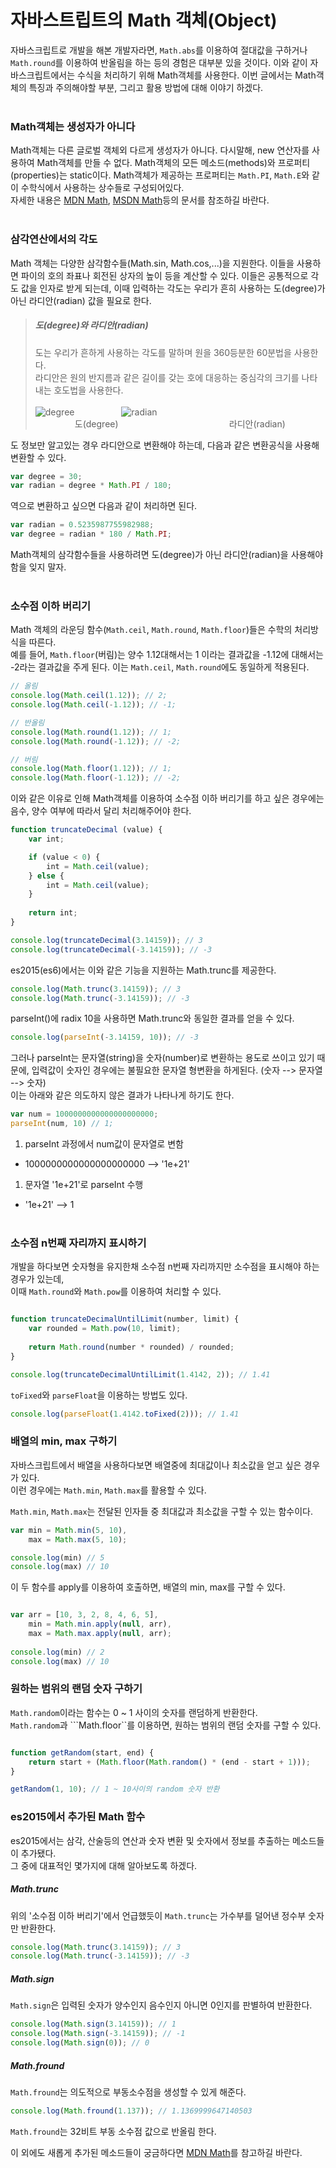 
# 자바스트립트의 Math 객체(Object)

자바스크립트로 개발을 해본 개발자라면, ```Math.abs```를 이용하여 절대값을 구하거나 ```Math.round```를 이용하여 반올림을 하는 등의 경험은 대부분 있을 것이다.
이와 같이 자바스크립트에서는 수식을 처리하기 위해 Math객체를 사용한다.
이번 글에서는 Math객체의 특징과 주의해야할 부분, 그리고 활용 방법에 대해 이야기 하겠다.
<br><br>

### Math객체는 생성자가 아니다

Math객체는 다른 글로벌 객체외 다르게 생성자가 아니다. 다시말해, new 연산자를 사용하여 Math객체를 만들 수 없다.
Math객체의 모든 메소드(methods)와 프로퍼티(properties)는 static이다.
Math객체가 제공하는 프로퍼티는 ```Math.PI```, ```Math.E```와 같이 수학식에서 사용하는 상수들로 구성되어있다.<br>
자세한 내용은 [MDN Math](https://developer.mozilla.org/ko/docs/Web/JavaScript/Reference/Global_Objects/Math),
[MSDN Math](https://msdn.microsoft.com/ko-kr/library/b272f386(v=vs.94).aspx)등의 문서를 참조하길 바란다.
<br><br>

### 삼각연산에서의 각도

Math 객체는 다양한 삼각함수들(Math.sin, Math.cos,...)을 지원한다. 이들을 사용하면 파이의 호의 좌표나 회전된 상자의 높이 등을 계산할 수 있다.
이들은 공통적으로 각도 값을 인자로 받게 되는데, 이때 입력하는 각도는 우리가 흔히 사용하는 도(degree)가 아닌 라디안(radian) 값을 필요로 한다.

> ##### 도(degree)와 라디안(radian)
> 도는 우리가 흔하게 사용하는 각도를 말하며 원을 360등분한 60분법을 사용한다.<br>
> 라디안은 원의 반지름과 같은 길이를 갖는 호에 대응하는 중심각의 크기를 나타내는 호도법을 사용한다.<br><br>
>![degree](https://upload.wikimedia.org/wikipedia/commons/thumb/f/f3/%C4%90%E1%BB%99_%28g%C3%B3c%29-Degree_%28angle%29.jpg/220px-%C4%90%E1%BB%99_%28g%C3%B3c%29-Degree_%28angle%29.jpg)
>  &nbsp;  &nbsp;  &nbsp;  &nbsp;  &nbsp;  &nbsp;  &nbsp;  &nbsp;  &nbsp;
>![radian](https://upload.wikimedia.org/wikipedia/commons/thumb/1/15/Angle_radian.svg/200px-Angle_radian.svg.png)<br>
> &nbsp; &nbsp; &nbsp; &nbsp; &nbsp; &nbsp; &nbsp; &nbsp; 도(degree)
> &nbsp; &nbsp; &nbsp; &nbsp; &nbsp; &nbsp; &nbsp; &nbsp; &nbsp; &nbsp; &nbsp; &nbsp; &nbsp; &nbsp;
> &nbsp; &nbsp; &nbsp; &nbsp; &nbsp; &nbsp; &nbsp; &nbsp; 라디안(radian)


도 정보만 알고있는 경우 라디안으로 변환해야 하는데, 다음과 같은 변환공식을 사용해 변환할 수 있다.

```javascript
var degree = 30;
var radian = degree * Math.PI / 180;
```

역으로 변환하고 싶으면 다음과 같이 처리하면 된다.
```javascript
var radian = 0.5235987755982988;
var degree = radian * 180 / Math.PI;
```

Math객체의 삼각함수들을 사용하려면 도(degree)가 아닌 라디안(radian)을 사용해야 함을 잊지 말자.
<br><br>

### 소수점 이하 버리기

Math 객체의 라운딩 함수(```Math.ceil```, ```Math.round```, ```Math.floor```)들은 수학의 처리방식을 따른다.<br>
예를 들어, ```Math.floor```(버림)는 양수 1.12대해서는 1 이라는 결과값을 -1.12에 대해서는 -2라는 결과값을 주게 된다.
이는 ```Math.ceil```, ```Math.round```에도 동일하게 적용된다.

```javascript
// 올림
console.log(Math.ceil(1.12)); // 2;
console.log(Math.ceil(-1.12)); // -1;

// 반올림
console.log(Math.round(1.12)); // 1;
console.log(Math.round(-1.12)); // -2;

// 버림
console.log(Math.floor(1.12)); // 1;
console.log(Math.floor(-1.12)); // -2;
```

이와 같은 이유로 인해 Math객체를 이용하여 소수점 이하 버리기를 하고 싶은 경우에는 음수, 양수 여부에 따라서 달리 처리해주어야 한다.

```javascript
function truncateDecimal (value) {
    var int;

    if (value < 0) {
        int = Math.ceil(value);
    } else {
        int = Math.ceil(value);
    }
    
    return int;
}

console.log(truncateDecimal(3.14159)); // 3
console.log(truncateDecimal(-3.14159)); // -3
```

es2015(es6)에서는 이와 같은 기능을 지원하는 Math.trunc를 제공한다.
```javascript
console.log(Math.trunc(3.14159)); // 3
console.log(Math.trunc(-3.14159)); // -3
```

parseInt()에 radix 10을 사용하면 Math.trunc와 동일한 결과를 얻을 수 있다.
```javascript
console.log(parseInt(-3.14159, 10)); // -3
```
그러나 parseInt는 문자열(string)을 숫자(number)로 변환하는 용도로 쓰이고 있기 때문에,
입력값이 숫자인 경우에는 불필요한 문자열 형변환을 하게된다. (숫자 --> 문자열 --> 숫자)<br>
이는 아래와 같은 의도하지 않은 결과가 나타나게 하기도 한다.

```javascript
var num = 1000000000000000000000;
parseInt(num, 10) // 1;
```
1. parseInt 과정에서 num값이 문자열로 변함
  * 1000000000000000000000 --> '1e+21'
1. 문자열 '1e+21'로 parseInt 수행
  * '1e+21' --> 1
<br><br>

### 소수점 n번째 자리까지 표시하기

개발을 하다보면 숫자형을 유지한채 소수점 n번째 자리까지만 소수점을 표시해야 하는 경우가 있는데,<br>
이때 ```Math.round```와 ```Math.pow```를 이용하여 처리할 수 있다.

```javascript

function truncateDecimalUntilLimit(number, limit) {
    var rounded = Math.pow(10, limit);
    
    return Math.round(number * rounded) / rounded;
}

console.log(truncateDecimalUntilLimit(1.4142, 2)); // 1.41
```

```toFixed```와 ```parseFloat```을 이용하는 방법도 있다.

```javascript
console.log(parseFloat(1.4142.toFixed(2))); // 1.41
```

### 배열의 min, max 구하기

자바스크립트에서 배열을 사용하다보면 배열중에 최대값이나 최소값을 얻고 싶은 경우가 있다.<br>
이런 경우에는 ```Math.min```, ```Math.max```를 활용할 수 있다.

```Math.min```, ```Math.max```는 전달된 인자들 중 최대값과 최소값을 구할 수 있는 함수이다.
```javascript
var min = Math.min(5, 10),
    max = Math.max(5, 10);

console.log(min) // 5
console.log(max) // 10
```

이 두 함수를 apply를 이용하여 호출하면, 배열의 min, max를 구할 수 있다.

```javascript

var arr = [10, 3, 2, 8, 4, 6, 5],
    min = Math.min.apply(null, arr),
    max = Math.max.apply(null, arr);
    
console.log(min) // 2
console.log(max) // 10
```

### 원하는 범위의 랜덤 숫자 구하기

```Math.random```이라는 함수는 0 ~ 1 사이의 숫자를 랜덤하게 반환한다.<br>
```Math.random```과 ```Math.floor``를 이용하면, 원하는 범위의 랜덤 숫자를 구할 수 있다.

```javascript

function getRandom(start, end) {
    return start + (Math.floor(Math.random() * (end - start + 1)));
}

getRandom(1, 10); // 1 ~ 10사이의 random 숫자 반환
```


### es2015에서 추가된 Math 함수
es2015에서는 삼각, 산술등의 연산과 숫자 변환 및 숫자에서 정보를 추출하는 메소드들이 추가됐다.<br>
그 중에 대표적인 몇가지에 대해 알아보도록 하겠다.

##### Math.trunc
위의 '소수점 이하 버리기'에서 언급했듯이 ```Math.trunc```는 가수부를 덜어낸 정수부 숫자만 반환한다.
```javascript
console.log(Math.trunc(3.14159)); // 3
console.log(Math.trunc(-3.14159)); // -3
```

##### Math.sign
```Math.sign```은 입력된 숫자가 양수인지 음수인지 아니면 0인지를 판별하여 반환한다.
```javascript
console.log(Math.sign(3.14159)); // 1
console.log(Math.sign(-3.14159)); // -1
console.log(Math.sign(0)); // 0
```

##### Math.fround
```Math.fround```는 의도적으로 부동소수점을 생성할 수 있게 해준다.
```javascript
console.log(Math.fround(1.137)); // 1.1369999647140503
```
```Math.fround```는 32비트 부동 소수점 값으로 반올림 한다.


이 외에도 새롭게 추가된 메소드들이 궁금하다면 [MDN Math](https://developer.mozilla.org/ko/docs/Web/JavaScript/Reference/Global_Objects/Math)를 참고하길 바란다.



